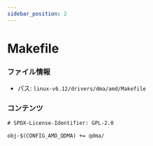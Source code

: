 ```yaml
---
sidebar_position: 2
---
```

# Makefile

### ファイル情報

- パス: `linux-v6.12/drivers/dma/amd/Makefile`

### コンテンツ

```txt
# SPDX-License-Identifier: GPL-2.0

obj-$(CONFIG_AMD_QDMA) += qdma/

```
